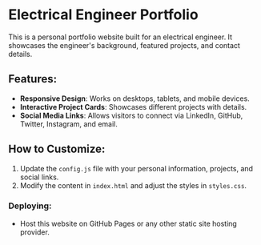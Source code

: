 # Electrical Engineer Portfolio

This is a personal portfolio website built for an electrical engineer. It showcases the engineer's background, featured projects, and contact details.

## Features:
- **Responsive Design**: Works on desktops, tablets, and mobile devices.
- **Interactive Project Cards**: Showcases different projects with details.
- **Social Media Links**: Allows visitors to connect via LinkedIn, GitHub, Twitter, Instagram, and email.

## How to Customize:
1. Update the `config.js` file with your personal information, projects, and social links.
2. Modify the content in `index.html` and adjust the styles in `styles.css`.

### Deploying:
- Host this website on GitHub Pages or any other static site hosting provider.
